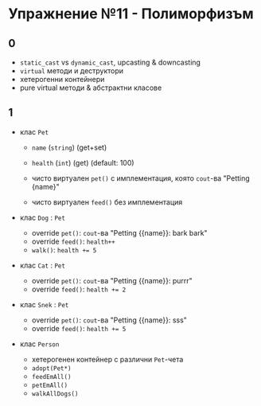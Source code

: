 # Упражнение №11 - Полиморфизъм

## 0

* `static_cast` vs `dynamic_cast`, upcasting & downcasting
* `virtual` методи и деструктори
* хетерогенни контейнери
* pure virtual методи & абстрактни класове

## 1

* клас `Pet`

    * `name` (`string`) (get+set)
    * `health` (`int`) (get) (default: 100)

    * чисто виртуален `pet()` с имплементация, която `cout`-ва "Petting {name}"
    * чисто виртуален `feed()` без имплементация

* клас `Dog` : `Pet`

    * override `pet()`: `cout`-ва "Petting {{name}}: bark bark"
    * override `feed()`: `health++`
    * `walk()`: `health += 5`

* клас `Cat` : `Pet`

    * override `pet()`: `cout`-ва "Petting {{name}}: purrr"
    * override `feed()`: `health += 2`

* клас `Snek` : `Pet`

    * override `pet()`: `cout`-ва "Petting {{name}}: sss"
    * оverride `feed()`: `health += 5`

* клас `Person`

    * хетерогенен контейнер с различни `Pet`-чета
    * `adopt(Pet*)`
    * `feedEmAll()`
    * `petEmAll()`
    * `walkAllDogs()`